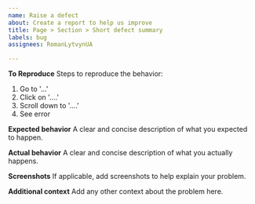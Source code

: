 ```yaml
---
name: Raise a defect
about: Create a report to help us improve
title: Page > Section > Short defect summary
labels: bug
assignees: RomanLytvynUA

---
```


**To Reproduce**
Steps to reproduce the behavior:
1. Go to '...'
2. Click on '....'
3. Scroll down to '....'
4. See error

**Expected behavior**
A clear and concise description of what you expected to happen.

**Actual behavior**
A clear and concise description of what you actually happens.

**Screenshots**
If applicable, add screenshots to help explain your problem.

**Additional context**
Add any other context about the problem here.
